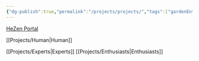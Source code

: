 ```yaml
---
{"dg-publish":true,"permalink":"/projects/projects/","tags":["gardenEntry"]}
---
```


[HeZen Portal](hezen.us)

[[Projects/Human\|Human]]

[[Projects/Experts\|Experts]]
[[Projects/Enthusiasts\|Enthusiasts]]